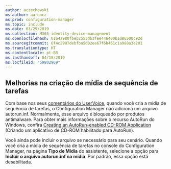 ```yaml
---
author: aczechowski
ms.author: aaroncz
ms.prod: configuration-manager
ms.topic: include
ms.date: 03/29/2019
ms.collection: M365-identity-device-management
ms.openlocfilehash: 0164a980fbeb2553db3fee446400b1d86500c92d
ms.sourcegitcommit: 6f4c2987debfba5d02ee67f6b461c1a988a3e201
ms.translationtype: HT
ms.contentlocale: pt-BR
ms.lasthandoff: 04/18/2019
ms.locfileid: "59802969"
---
```

## <a name="bkmk_tsmedia"></a> Melhorias na criação de mídia de sequência de tarefas

<!-- 4090666 -->

Com base nos seus [comentários do UserVoice](https://configurationmanager.uservoice.com/forums/300492-ideas/suggestions/20306074-add-ability-to-not-include-autorun-inf-when-buildi), quando você cria a mídia de sequência de tarefas, o Configuration Manager não adiciona um arquivo autorun.inf. Normalmente, esse arquivo é bloqueado por produtos antimalware. Para obter mais informações sobre o recurso AutoRun do Windows, confira [Creating an AutoRun-enabled CD-ROM Application](https://docs.microsoft.com/windows/desktop/shell/autoplay) (Criando um aplicativo de CD-ROM habilitado para AutoRun).

Você ainda pode incluir o arquivo se necessário para seu cenário. Quando você cria a mídia de sequência de tarefas no console do Configuration Manager, na página **Tipo de Mídia** do assistente, selecione a opção para **Incluir o arquivo autorun.inf na mídia**. Por padrão, essa opção está desabilitada.
